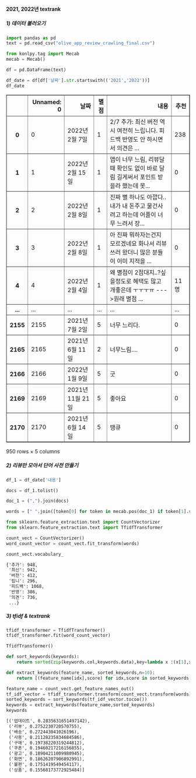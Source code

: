 #### 2021, 2022년 textrank

##### 1\) 데이터 불러오기

```python
import pandas as pd
text = pd.read_csv("olive_app_review_crawling_final.csv")
```

```python
from konlpy.tag import Mecab
mecab = Mecab()
```

```python
df = pd.DataFrame(text)
```

```python
df_date = df[df['날짜'].str.startswith(('2021','2022'))]
df_date
```

<table border="1" class="dataframe">
  <thead>
    <tr style="text-align: right;">
      <th></th>
      <th>Unnamed: 0</th>
      <th>날짜</th>
      <th>별점</th>
      <th>내용</th>
      <th>추천</th>
    </tr>
  </thead>
  <tbody>
    <tr>
      <th>0</th>
      <td>0</td>
      <td>2022년 2월 7일</td>
      <td>1</td>
      <td>2/7 추가: 최신 버전 역시 여전히 느립니다. 피드백 반영도 안 하시면서 의견은 ...</td>
      <td>238</td>
    </tr>
    <tr>
      <th>1</th>
      <td>1</td>
      <td>2022년 2월 15일</td>
      <td>1</td>
      <td>앱이 너무 느림, 리뷰달때 확인도 없이 바로 달림 길게써서 포인트 받을라 했는데 못...</td>
      <td>0</td>
    </tr>
    <tr>
      <th>2</th>
      <td>2</td>
      <td>2022년 2월 8일</td>
      <td>1</td>
      <td>진짜 별 하나도 아깝다.. 내가 내 돈주고 물건사려고 하는데 어플이 너무 느려서 장...</td>
      <td>0</td>
    </tr>
    <tr>
      <th>3</th>
      <td>3</td>
      <td>2022년 2월 8일</td>
      <td>1</td>
      <td>아 진짜 뭐하자는건지 모르겠네요 화나서 리뷰 쓰러 왔더니 많은 분들이 이미 지적을 ...</td>
      <td>0</td>
    </tr>
    <tr>
      <th>4</th>
      <td>4</td>
      <td>2022년 2월 4일</td>
      <td>1</td>
      <td>왜 별점이 2점대지..?싶을정도로 혜택도 많고 개좋은데 ㅜㅜㅜㅠ ---&gt;원래 별점 ...</td>
      <td>11명</td>
    </tr>
    <tr>
      <th>...</th>
      <td>...</td>
      <td>...</td>
      <td>...</td>
      <td>...</td>
      <td>...</td>
    </tr>
    <tr>
      <th>2155</th>
      <td>2155</td>
      <td>2021년 7월 2일</td>
      <td>5</td>
      <td>너무 느리다.</td>
      <td>0</td>
    </tr>
    <tr>
      <th>2165</th>
      <td>2165</td>
      <td>2021년 6월 11일</td>
      <td>2</td>
      <td>너무느림....</td>
      <td>0</td>
    </tr>
    <tr>
      <th>2166</th>
      <td>2166</td>
      <td>2022년 1월 9일</td>
      <td>5</td>
      <td>굿</td>
      <td>0</td>
    </tr>
    <tr>
      <th>2169</th>
      <td>2169</td>
      <td>2021년 11월 21일</td>
      <td>5</td>
      <td>좋아요</td>
      <td>0</td>
    </tr>
    <tr>
      <th>2170</th>
      <td>2170</td>
      <td>2021년 6월 14일</td>
      <td>5</td>
      <td>땡큐</td>
      <td>0</td>
    </tr>
  </tbody>
</table>
<p>950 rows × 5 columns</p>



##### 2\) 리뷰만 모아서 단어 사전 만들기

```python
df_1 = df_date['내용']
```

```python
docs = df_1.tolist()
```

```python
doc_1 = (",").join(docs)
```

```python
words = [" ".join([token[0] for token in mecab.pos(doc_1) if token[1].strip() in ["NNG", "NNP", "VV"]])]
```

```python
from sklearn.feature_extraction.text import CountVectorizer
from sklearn.feature_extraction.text import TfidfTransformer

count_vect = CountVectorizer()
word_count_vector = count_vect.fit_transform(words)
```

```python
count_vect.vocabulary_
```

```html
{'추가': 948,
 '최신': 942,
 '버전': 412,
 '립니': 296,
 '피드백': 1068,
 '반영': 386,
 '의견': 736,
 ...}
```



##### 3\) tfidf & textrank

```python
tfidf_transformer = TfidfTransformer()
tfidf_transformer.fit(word_count_vector)
```

```python
TfidfTransformer()
```

```python
def sort_keywords(keywords):
    return sorted(zip(keywords.col,keywords.data),key=lambda x :(x[1],x[0]), reverse=True)

def extract_keywords(feature_name, sorted_keywords,n=10):
    return [(feature_name[idx],score) for idx,score in sorted_keywords[:n]]
```

```python
feature_name = count_vect.get_feature_names_out()
tf_idf_vector = tfidf_transformer.transform(count_vect.transform(words))
sorted_keywords = sort_keywords(tf_idf_vector.tocoo())
keywords = extract_keywords(feature_name,sorted_keywords)
keywords
```

```html
[('업데이트', 0.2835631651497142),
 ('리뷰', 0.2752230720570755),
 ('배송', 0.272443041026196),
 ('사용', 0.21128235834684586),
 ('구매', 0.19738220319244812),
 ('쿠폰', 0.19460217216156855),
 ('광고', 0.18904211009980945),
 ('화면', 0.18626207906892991),
 ('불편', 0.1751419549454117),
 ('상품', 0.15568173772925484)]
```

